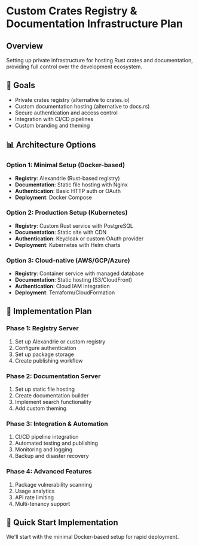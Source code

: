 # Custom Crates Registry & Documentation Infrastructure Plan

## Overview
Setting up private infrastructure for hosting Rust crates and documentation, providing full control over the development ecosystem.

## 🎯 Goals
- Private crates registry (alternative to crates.io)
- Custom documentation hosting (alternative to docs.rs)
- Secure authentication and access control
- Integration with CI/CD pipelines
- Custom branding and theming

## 📊 Architecture Options

### Option 1: Minimal Setup (Docker-based)
- **Registry**: Alexandrie (Rust-based registry)
- **Documentation**: Static file hosting with Nginx
- **Authentication**: Basic HTTP auth or OAuth
- **Deployment**: Docker Compose

### Option 2: Production Setup (Kubernetes)
- **Registry**: Custom Rust service with PostgreSQL
- **Documentation**: Static site with CDN
- **Authentication**: Keycloak or custom OAuth provider
- **Deployment**: Kubernetes with Helm charts

### Option 3: Cloud-native (AWS/GCP/Azure)
- **Registry**: Container service with managed database
- **Documentation**: Static hosting (S3/CloudFront)
- **Authentication**: Cloud IAM integration
- **Deployment**: Terraform/CloudFormation

## 🔧 Implementation Plan

### Phase 1: Registry Server
1. Set up Alexandrie or custom registry
2. Configure authentication
3. Set up package storage
4. Create publishing workflow

### Phase 2: Documentation Server
1. Set up static file hosting
2. Create documentation builder
3. Implement search functionality
4. Add custom theming

### Phase 3: Integration & Automation
1. CI/CD pipeline integration
2. Automated testing and publishing
3. Monitoring and logging
4. Backup and disaster recovery

### Phase 4: Advanced Features
1. Package vulnerability scanning
2. Usage analytics
3. API rate limiting
4. Multi-tenancy support

## 🚀 Quick Start Implementation
We'll start with the minimal Docker-based setup for rapid deployment. 